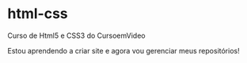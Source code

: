 # html-css
 Curso de Html5 e CSS3 do CursoemVideo

 Estou aprendendo a criar site e agora vou gerenciar meus repositórios!

